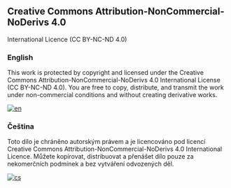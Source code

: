## Creative Commons Attribution-NonCommercial-NoDerivs 4.0
International Licence (CC BY-NC-ND 4.0)


### English
This work is protected by copyright and licensed under the Creative Commons Attribution-NonCommercial-NoDerivs 4.0 International License (CC BY-NC-ND 4.0). You are free to copy, distribute, and transmit the work under non-commercial conditions and without creating derivative works.

[![en](https://img.shields.io/badge/Details_info-en-red.svg)](https://creativecommons.org/licenses/by-nc-nd/4.0/)


### Čeština
Toto dílo je chráněno autorským právem a je licencováno pod licencí Creative Commons Attribution-NonCommercial-NoDerivs 4.0 International Licence. Můžete kopírovat, distribuovat a přenášet dílo pouze za nekomerčních podmínek a bez vytváření odvozených děl.

[![cs](https://img.shields.io/badge/Detailní_informace-cs-springgreen.svg)](https://creativecommons.org/licenses/by-nc-nd/4.0/deed.cs)
